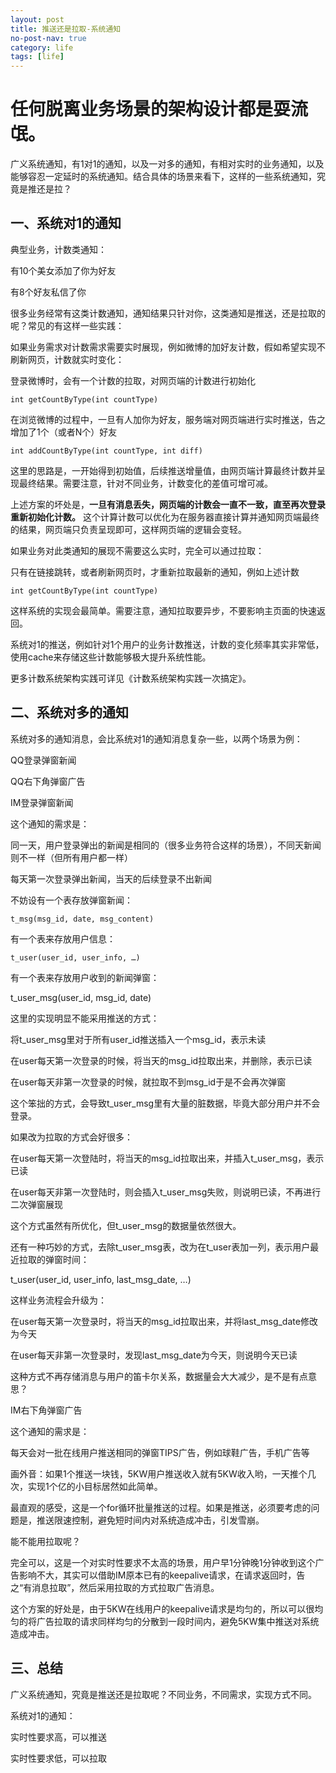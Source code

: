 ```yaml
---
layout: post
title: 推送还是拉取-系统通知
no-post-nav: true
category: life
tags: [life]
---
```



# 任何脱离业务场景的架构设计都是耍流氓。

 

广义系统通知，有1对1的通知，以及一对多的通知，有相对实时的业务通知，以及能够容忍一定延时的系统通知。结合具体的场景来看下，这样的一些系统通知，究竟是推还是拉？

 

## 一、系统对1的通知

典型业务，计数类通知：

有10个美女添加了你为好友

有8个好友私信了你

很多业务经常有这类计数通知，通知结果只针对你，这类通知是推送，还是拉取的呢？常见的有这样一些实践：

 

如果业务需求对计数需求需要实时展现，例如微博的加好友计数，假如希望实现不刷新网页，计数就实时变化：

登录微博时，会有一个计数的拉取，对网页端的计数进行初始化

    int getCountByType(int countType)

在浏览微博的过程中，一旦有人加你为好友，服务端对网页端进行实时推送，告之增加了1个（或者N个）好友

    int addCountByType(int countType, int diff)

这里的思路是，一开始得到初始值，后续推送增量值，由网页端计算最终计数并呈现最终结果。需要注意，针对不同业务，计数变化的差值可增可减。

 

上述方案的坏处是，**一旦有消息丢失，网页端的计数会一直不一致，直至再次登录重新初始化计数。** 这个计算计数可以优化为在服务器直接计算并通知网页端最终的结果，网页端只负责呈现即可，这样网页端的逻辑会变轻。

 

如果业务对此类通知的展现不需要这么实时，完全可以通过拉取：

只有在链接跳转，或者刷新网页时，才重新拉取最新的通知，例如上述计数

    int getCountByType(int countType)

这样系统的实现会最简单。需要注意，通知拉取要异步，不要影响主页面的快速返回。

 

系统对1的推送，例如针对1个用户的业务计数推送，计数的变化频率其实非常低，使用cache来存储这些计数能够极大提升系统性能。



更多计数系统架构实践可详见《计数系统架构实践一次搞定》。

 

## 二、系统对多的通知

系统对多的通知消息，会比系统对1的通知消息复杂一些，以两个场景为例：

QQ登录弹窗新闻

QQ右下角弹窗广告

 

IM登录弹窗新闻

这个通知的需求是：

同一天，用户登录弹出的新闻是相同的（很多业务符合这样的场景），不同天新闻则不一样（但所有用户都一样）

每天第一次登录弹出新闻，当天的后续登录不出新闻

 

不妨设有一个表存放弹窗新闻：

    t_msg(msg_id, date, msg_content)

有一个表来存放用户信息：

    t_user(user_id, user_info, …)

有一个表来存放用户收到的新闻弹窗：

t_user_msg(user_id, msg_id, date)

 

这里的实现明显不能采用推送的方式：

将t_user_msg里对于所有user_id推送插入一个msg_id，表示未读

在user每天第一次登录的时候，将当天的msg_id拉取出来，并删除，表示已读

在user每天非第一次登录的时候，就拉取不到msg_id于是不会再次弹窗

这个笨拙的方式，会导致t_user_msg里有大量的脏数据，毕竟大部分用户并不会登录。

 

如果改为拉取的方式会好很多：

在user每天第一次登陆时，将当天的msg_id拉取出来，并插入t_user_msg，表示已读

在user每天非第一次登陆时，则会插入t_user_msg失败，则说明已读，不再进行二次弹窗展现

这个方式虽然有所优化，但t_user_msg的数据量依然很大。

 

还有一种巧妙的方式，去除t_user_msg表，改为在t_user表加一列，表示用户最近拉取的弹窗时间：

t_user(user_id, user_info, last_msg_date, …)

这样业务流程会升级为：

在user每天第一次登录时，将当天的msg_id拉取出来，并将last_msg_date修改为今天

在user每天非第一次登录时，发现last_msg_date为今天，则说明今天已读

这种方式不再存储消息与用户的笛卡尔关系，数据量会大大减少，是不是有点意思？

 

IM右下角弹窗广告

这个通知的需求是：

每天会对一批在线用户推送相同的弹窗TIPS广告，例如球鞋广告，手机广告等

画外音：如果1个推送一块钱，5KW用户推送收入就有5KW收入哟，一天推个几次，实现1个亿的小目标居然如此简单。

 

最直观的感受，这是一个for循环批量推送的过程。如果是推送，必须要考虑的问题是，推送限速控制，避免短时间内对系统造成冲击，引发雪崩。

 

能不能用拉取呢？

完全可以，这是一个对实时性要求不太高的场景，用户早1分钟晚1分钟收到这个广告影响不大，其实可以借助IM原本已有的keepalive请求，在请求返回时，告之“有消息拉取”，然后采用拉取的方式拉取广告消息。



这个方案的好处是，由于5KW在线用户的keepalive请求是均匀的，所以可以很均匀的将广告拉取的请求同样均匀的分散到一段时间内，避免5KW集中推送对系统造成冲击。

 

## 三、总结

广义系统通知，究竟是推送还是拉取呢？不同业务，不同需求，实现方式不同。

系统对1的通知：

实时性要求高，可以推送

实时性要求低，可以拉取

 

